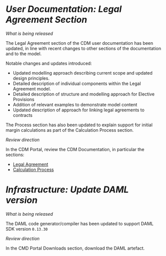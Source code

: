 # *User Documentation: Legal Agreement Section*

_What is being released_

The Legal Agreement section of the CDM user documentation has been updated, in line with recent changes to other sections of the documentation and to the model.

Notable changes and updates introduced:

- Updated modelling approach describing current scope and updated design principles.
- Detailed description of individual components within the Legal Agreement model.
- Detailed description of structure and modelling approach for Elective Provisions
- Addition of relevant examples to demonstrate model content
- Updated description of approach for linking legal agreements to contracts

The Process section has also been updated to explain support for initial margin calculations as part of the Calculation Process section.

_Review direction_

In the CDM Portal, review the CDM Documentation, in particular the sections:

- [Legal Agreement](https://docs.rosetta-technology.io/cdm/documentation/source/documentation.html#legal-agreement)
- [Calculation Process](https://docs.rosetta-technology.io/cdm/documentation/source/documentation.html#calculation-process)

# *Infrastructure: Update DAML version*

_What is being released_

The DAML code generator/compiler has been updated to support DAML SDK version `0.13.30`

_Review direction_

In the CMD Portal Downloads section, download the DAML artefact.
